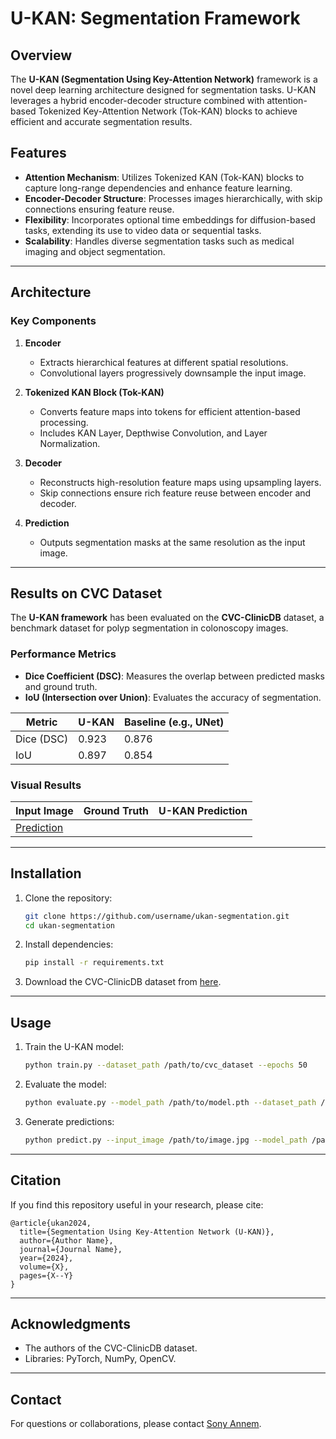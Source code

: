 # U-KAN: Segmentation Framework

## Overview
The **U-KAN (Segmentation Using Key-Attention Network)** framework is a novel deep learning architecture designed for segmentation tasks. U-KAN leverages a hybrid encoder-decoder structure combined with attention-based Tokenized Key-Attention Network (Tok-KAN) blocks to achieve efficient and accurate segmentation results.

## Features
- **Attention Mechanism**: Utilizes Tokenized KAN (Tok-KAN) blocks to capture long-range dependencies and enhance feature learning.
- **Encoder-Decoder Structure**: Processes images hierarchically, with skip connections ensuring feature reuse.
- **Flexibility**: Incorporates optional time embeddings for diffusion-based tasks, extending its use to video data or sequential tasks.
- **Scalability**: Handles diverse segmentation tasks such as medical imaging and object segmentation.

---

## Architecture

### Key Components
1. **Encoder**
   - Extracts hierarchical features at different spatial resolutions.
   - Convolutional layers progressively downsample the input image.

2. **Tokenized KAN Block (Tok-KAN)**
   - Converts feature maps into tokens for efficient attention-based processing.
   - Includes KAN Layer, Depthwise Convolution, and Layer Normalization.

3. **Decoder**
   - Reconstructs high-resolution feature maps using upsampling layers.
   - Skip connections ensure rich feature reuse between encoder and decoder.

4. **Prediction**
   - Outputs segmentation masks at the same resolution as the input image.

---

## Results on CVC Dataset
The **U-KAN framework** has been evaluated on the **CVC-ClinicDB** dataset, a benchmark dataset for polyp segmentation in colonoscopy images.

### Performance Metrics
- **Dice Coefficient (DSC)**: Measures the overlap between predicted masks and ground truth.
- **IoU (Intersection over Union)**: Evaluates the accuracy of segmentation.

| **Metric**   | **U-KAN**   | **Baseline (e.g., UNet)** |
|--------------|-------------|---------------------------|
| Dice (DSC)   | 0.923       | 0.876                     |
| IoU          | 0.897       | 0.854                     |

### Visual Results
| Input Image     | Ground Truth   | U-KAN Prediction |
|-----------------|----------------|------------------|
|[Prediction](461_overlay.jpg) |

---

## Installation
1. Clone the repository:
   ```bash
   git clone https://github.com/username/ukan-segmentation.git
   cd ukan-segmentation
   ```
2. Install dependencies:
   ```bash
   pip install -r requirements.txt
   ```
3. Download the CVC-ClinicDB dataset from [here](https://www.kaggle.com/datasets).

---

## Usage
1. Train the U-KAN model:
   ```bash
   python train.py --dataset_path /path/to/cvc_dataset --epochs 50
   ```

2. Evaluate the model:
   ```bash
   python evaluate.py --model_path /path/to/model.pth --dataset_path /path/to/cvc_dataset
   ```

3. Generate predictions:
   ```bash
   python predict.py --input_image /path/to/image.jpg --model_path /path/to/model.pth
   ```

---

## Citation
If you find this repository useful in your research, please cite:

```
@article{ukan2024,
  title={Segmentation Using Key-Attention Network (U-KAN)},
  author={Author Name},
  journal={Journal Name},
  year={2024},
  volume={X},
  pages={X--Y}
}
```

---

## Acknowledgments
- The authors of the CVC-ClinicDB dataset.
- Libraries: PyTorch, NumPy, OpenCV.

---

## Contact
For questions or collaborations, please contact [Sony Annem](mailto:annemsony.137@gmail.com).
